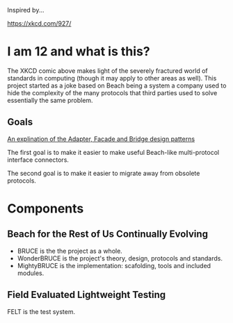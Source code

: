 Inspired by...

https://xkcd.com/927/

# I am 12 and what is this?

The XKCD comic above makes light of the severely fractured world of standards
in computing (though it may apply to other areas as well). This project
started as a joke based on Beach being a system a company used to hide the
complexity of the many protocols that third parties used to solve essentially
the same problem.

## Goals

[An explination of the Adapter, Facade and Bridge design
patterns](https://gist.github.com/Integralist/d67f0f913d795f703b89)

The first goal is to make it easier to make useful Beach-like multi-protocol
interface connectors.

The second goal is to make it easier to migrate away from obsolete protocols.

# Components

## Beach for the Rest of Us Continually Evolving

- BRUCE is the the project as a whole. 
- WonderBRUCE is the project's theory, design, protocols and standards.
- MightyBRUCE is the implementation: scafolding, tools and included modules.

## Field Evaluated Lightweight Testing

FELT is the test system.

